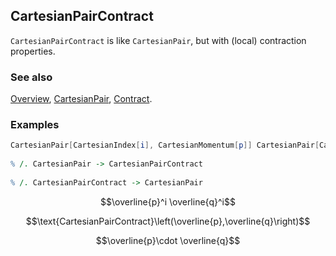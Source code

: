 ## CartesianPairContract

`CartesianPairContract` is like `CartesianPair`, but with (local) contraction properties.

### See also

[Overview](Extra/FeynCalc.md), [CartesianPair](CartesianPair.md), [Contract](Contract.md).

### Examples

```mathematica
CartesianPair[CartesianIndex[i], CartesianMomentum[p]] CartesianPair[CartesianIndex[i], CartesianMomentum[q]] 
 
% /. CartesianPair -> CartesianPairContract 
 
% /. CartesianPairContract -> CartesianPair
```

$$\overline{p}^i \overline{q}^i$$

$$\text{CartesianPairContract}\left(\overline{p},\overline{q}\right)$$

$$\overline{p}\cdot \overline{q}$$